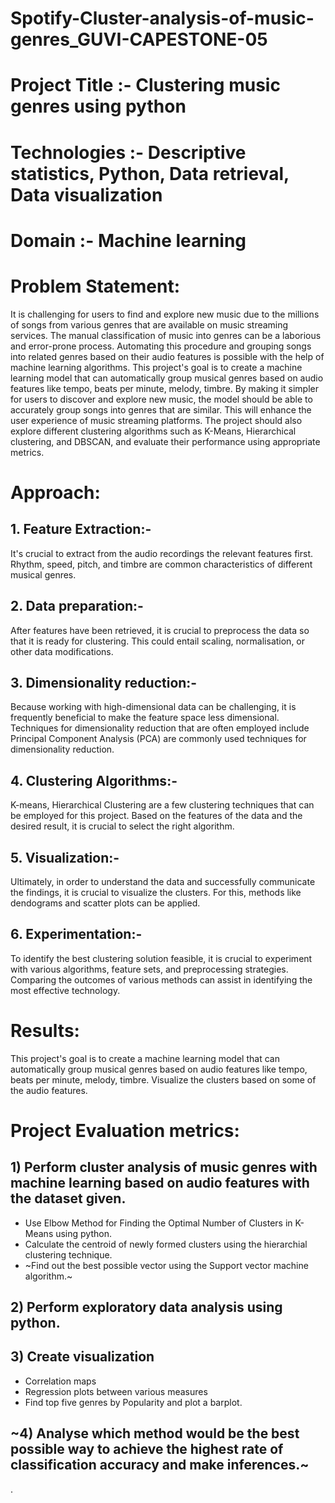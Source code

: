 # Spotify-Cluster-analysis-of-music-genres_GUVI-CAPESTONE-05


# Project Title :- Clustering music genres using python
# Technologies :- Descriptive statistics, Python, Data retrieval, Data visualization
# Domain :- Machine learning


# Problem Statement:
It is challenging for users to find and explore new music due to the millions of songs from various genres that are available on music streaming services. The manual classification of music into genres can be a laborious and error-prone process. Automating this procedure and grouping songs into related genres based on their audio features is possible with the help of machine learning algorithms.
This project's goal is to create a machine learning model that can automatically group musical genres based on audio features like tempo, beats per minute, melody, timbre. By making it simpler for users to discover and explore new music, the model should be able to accurately group songs into genres that are similar. This will enhance the user experience of music streaming platforms. The project should also explore different clustering algorithms such as K-Means, Hierarchical clustering, and DBSCAN, and evaluate their performance using appropriate metrics.


# Approach:
## 1. Feature Extraction:-
It's crucial to extract from the audio recordings the relevant features first. Rhythm, speed, pitch, and timbre are common characteristics of different musical genres.
## 2. Data preparation:-
After features have been retrieved, it is crucial to preprocess the data so that it is ready for clustering. This could entail scaling, normalisation, or other data modifications.
## 3. Dimensionality reduction:-
Because working with high-dimensional data can be challenging, it is frequently beneficial to make the feature space less dimensional. Techniques for dimensionality reduction that are often employed include Principal Component Analysis (PCA) are commonly used techniques for dimensionality reduction.
## 4. Clustering Algorithms:-
K-means, Hierarchical Clustering are a few clustering techniques that can be employed for this project. Based on the features of the data and the desired result, it is crucial to select the right algorithm.
## 5. Visualization:-
Ultimately, in order to understand the data and successfully communicate the findings, it is crucial to visualize the clusters. For this, methods like dendograms and scatter plots can be applied.
## 6. Experimentation:-
To identify the best clustering solution feasible, it is crucial to experiment with various algorithms, feature sets, and preprocessing strategies. Comparing the outcomes of various methods can assist in identifying the most effective technology.


# Results:
This project's goal is to create a machine learning model that can automatically group musical genres based on audio features like tempo, beats per minute, melody, timbre. Visualize the clusters based on some of the audio features.


# Project Evaluation metrics:
## 1) Perform cluster analysis of music genres with machine learning based on audio features with the dataset given.
- Use Elbow Method for Finding the Optimal Number of Clusters in K-Means using python.
- Calculate the centroid of newly formed clusters using the hierarchial clustering technique.
- ~Find out the best possible vector using the Support vector machine algorithm.~
## 2) Perform exploratory data analysis using python.
## 3) Create visualization
- Correlation maps
- Regression plots between various measures
- Find top five genres by Popularity and plot a barplot.
## ~4) Analyse which method would be the best possible way to achieve the highest rate of classification accuracy and make inferences.~

.

